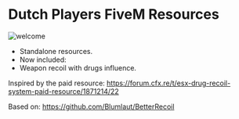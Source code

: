 # Dutch Players FiveM Resources
![welcome](https://www.gemeentenieuwstad.nl/wp-content/uploads/2020/10/welcome.png)

- Standalone resources.
- Now included:
- Weapon recoil with drugs influence. 

Inspired by the paid resource: https://forum.cfx.re/t/esx-drug-recoil-system-paid-resource/1871214/22

Based on: https://github.com/Blumlaut/BetterRecoil
